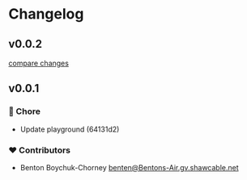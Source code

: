 # Changelog


## v0.0.2

[compare changes](https://undefined/undefined/compare/v0.0.1...v0.0.2)

## v0.0.1


### 🏡 Chore

- Update playground (64131d2)

### ❤️ Contributors

- Benton Boychuk-Chorney <benten@Bentons-Air.gv.shawcable.net>

